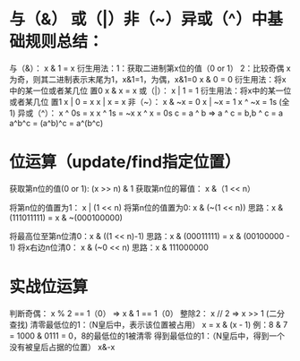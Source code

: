 # 与（&） 或（|）非（~）异或（^）中基础规则总结：
与（&）：
x & 1 = x  衍生用法：1：获取二进制第x位的值（0 or 1） 2：比较奇偶 x为奇，则其二进制表示末尾为1，x&1=1，为偶，x&1=0
x & 0 = 0  衍生用法：将x中的某一位或者某几位 置0
x & x = x
或（|）：
x | 1 = 1  衍生用法：将x中的某一位或者某几位 置1
x | 0 = x
x | x = x
非（~）：
x & ~x = 0
x | ~x = 1
x ^ ~x = 1s (全1)
异或（^）：
x ^ 0s = x
x ^ 1s = ~x
x ^ x = 0s
c = a ^ b => a ^ c = b,b ^ c = a
a^b^c = (a^b)^c = a^(b^c)

# 位运算（update/find指定位置）
获取第n位的值(0 or 1): (x >> n) & 1
获取第n位的幂值：       x &（1 << n）

将第n位的值置为1：      x | (1 << n)
将第n位的值置为0:       x & (~(1 << n)) 思路：x & (111011111) = x & ~(000100000)

将最高位至第n位清0：x & ((1 << n)-1)  思路：x & (00011111) = x & (00100000 - 1)
将x右边n位清0： x & (~0 << n)  思路：x & 111000000 

# 实战位运算
判断奇偶：
x % 2 == 1（0） =>   x & 1 == 1（0）
整除2：
x // 2   =>  x >> 1  (二分查找)
清零最低位的1：（N皇后中，表示该位置被占用）
x = x & (x - 1)  例：8 & 7 = 1000 & 0111 = 0，8的最低位的1被清零
得到最低位的1：（N皇后中，得到一个没有被皇后占据的位置）
x&-x
